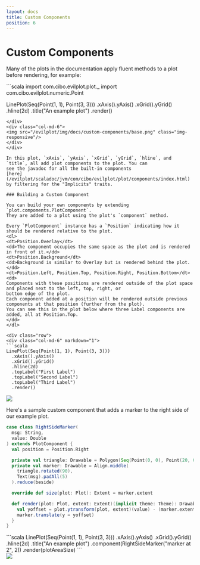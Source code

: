 ```yaml
---
layout: docs
title: Custom Components
position: 6
---
```


# Custom Components

Many of the plots in the documentation apply fluent methods to a plot before rendering, for example:

<div class="row">
<div class="col-md-6" markdown="1">
```scala
import com.cibo.evilplot.plot._
import com.cibo.evilplot.numeric.Point

LinePlot(Seq(Point(1, 1), Point(3, 3)))
  .xAxis().yAxis()
  .xGrid().yGrid()
  .hline(2d)
  .title("An example plot")
  .render()
```
</div>
<div class="col-md-6">
<img src="/evilplot/img/docs/custom-components/base.png" class="img-responsive"/>
</div>
</div>

In this plot, `xAxis`, `yAxis`, `xGrid`, `yGrid`, `hline`, and `title`, all add plot components to the plot. You can
see the javadoc for all the built-in components
[here](/evilplot/scaladoc/jvm/com/cibo/evilplot/plot/components/index.html) by filtering for the "Implicits" traits.

### Building a Custom Component

You can build your own components by extending `plot.compoments.PlotComponent`.
They are added to a plot using the plot's `component` method.

Every `PlotComponent` instance has a `Position` indicating how it should be rendered relative to the plot.
<dl>
<dt>Position.Overlay</dt>
<dd>The component occupies the same space as the plot and is rendered in front of it.</dd>
<dt>Position.Background</dt>
<dd>Background is similar to Overlay but is rendered behind the plot.</dd>
<dt>Position.Left, Position.Top, Position.Right, Position.Bottom</dt>
<dd>
Components with these positions are rendered outside of the plot space and placed next to the left, top, right, or
bottom edge of the plot.
Each component added at a position will be rendered outside previous components at that position (further from the plot).
You can see this in the plot below where three Label components are added, all at Position.Top.
</dd>
</dl>

<div class="row">
<div class="col-md-6" markdown="1">
```scala
LinePlot(Seq(Point(1, 1), Point(3, 3)))
  .xAxis().yAxis()
  .xGrid().yGrid()
  .hline(2d)
  .topLabel("First Label")
  .topLabel("Second Label")
  .topLabel("Third Label")
  .render()
```
</div>
<div class="col-md-6">
<img src="/evilplot/img/docs/custom-components/multi_label.png" class="img-responsive"/>
</div>
</div>

Here's a sample custom component that adds a marker to the right side of our example plot.

```scala
case class RightSideMarker(
  msg: String,
  value: Double
) extends PlotComponent {
  val position = Position.Right

  private val triangle: Drawable = Polygon(Seq(Point(0, 0), Point(20, 0), Point(10, 20)))
  private val marker: Drawable = Align.middle(
    triangle.rotated(90),
    Text(msg).padAll(5)
  ).reduce(beside)

  override def size(plot: Plot): Extent = marker.extent

  def render(plot: Plot, extent: Extent)(implicit theme: Theme): Drawable = {
    val yoffset = plot.ytransform(plot, extent)(value) - (marker.extent.height / 2)
    marker.translate(y = yoffset)
  }
}
```

<div class="row">
<div class="col-md-6" markdown="1">
```scala
LinePlot(Seq(Point(1, 1), Point(3, 3)))
  .xAxis().yAxis()
  .xGrid().yGrid()
  .hline(2d)
  .title("An example plot")
  .component(RightSideMarker("marker at 2", 2))
  .render(plotAreaSize)
```
</div>
<div class="col-md-6">
<img src="/evilplot/img/docs/custom-components/with_marker.png" class="img-responsive"/>
</div>
</div>
